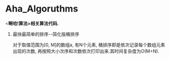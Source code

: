 # Aha_Algoruthms
&lt;**啊哈!算法>相关算法代码.**

1. 最快最简单的排序--简化版桶排序

   对于取值范围为[0, M]的数组a, 有N个元素, 桶排序即是依次记录每个数组元素出现的次数, 再按照大小次序和次数依次打印出来.其时间复杂度为O(M+N).